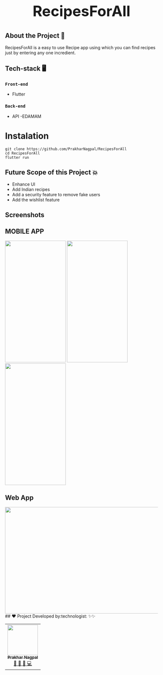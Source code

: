 <h1 style="text-align:center; font-size:3rem">RecipesForAll<h1>

## About the Project :thought_balloon:

RecipesForAll is a easy to use Recipe app using which you can find recipes just by entering any one incredient.

## Tech-stack 🖥
### `Front-end`
- Flutter

### `Back-end`
- API -EDAMAM
  
# Instalation 
 ```
 git clone https://github.com/PrakharNagpal/RecipesForAll
 cd RecipesForAll
 flutter run
 ```
## Future Scope of this Project 💥

- Enhance UI
- Add Indian recipes
- Add a security feature to remove fake users
- Add the wishlist feature

## Screenshots
## MOBILE APP
  
  <img src ='https://user-images.githubusercontent.com/53858906/125731457-e80f1bcd-94d8-4824-95e9-58db82b87784.png' height=400 width=200 />
 <img src ='https://user-images.githubusercontent.com/53858906/125732542-c8325faa-be5b-410d-9d81-abe1ac9aceeb.png' height=400 width=200 />
  <img src ='https://user-images.githubusercontent.com/53858906/125732827-431fdde7-6c39-469a-a8ba-dffcf72d9e7f.png' height=400 width=200 />

## Web App
  <img src ='https://user-images.githubusercontent.com/53858906/125733970-850cb929-2a7a-4372-908e-60de11089c37.png' height=350 width=600 />
## ❤️ Project Developed by:technologist: ✨✨
<table>
  <tr>
    <td align="center">
            <a href="https://github.com/PrakharNagpal">
              <img src="https://avatars.githubusercontent.com/u/53858906?v=4" width="100px" alt=""/><br />
              <sub><b>Prakhar Nagpal</b></sub>
            </a><br/>
            <a href="https://github.com/PrakharNagpal">   
                👑 👀 💬 💻
            </a>
          </td>
  </tr>
</table>








